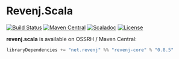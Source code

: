 Revenj.Scala
============

[![Build Status](https://travis-ci.org/ngs-doo/revenj.svg?branch=master)](https://travis-ci.org/ngs-doo/revenj)
[![Maven Central](https://maven-badges.herokuapp.com/maven-central/net.revenj/revenj-core_2.12/badge.svg)](https://maven-badges.herokuapp.com/maven-central/net.revenj/revenj-core_2.12)
[![Scaladoc](https://javadoc-badge.appspot.com/net.revenj/revenj-core_2.12.svg?label=scaladoc)](http://javadoc-badge.appspot.com/net.revenj/revenj-core_2.12)
[![License](https://img.shields.io/badge/license-BSD%203--Clause-brightgreen.svg)](https://opensource.org/licenses/BSD-3-Clause)

**revenj.scala** is available on OSSRH / Maven Central:

```scala
libraryDependencies += "net.revenj" %% "revenj-core" % "0.8.5"
```
